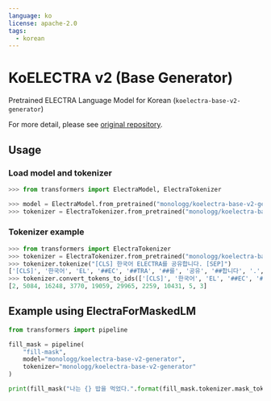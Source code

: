 ```yaml
---
language: ko
license: apache-2.0
tags:
  - korean
---
```


# KoELECTRA v2 (Base Generator)

Pretrained ELECTRA Language Model for Korean (`koelectra-base-v2-generator`)

For more detail, please see [original repository](https://github.com/monologg/KoELECTRA/blob/master/README_EN.md).

## Usage

### Load model and tokenizer

```python
>>> from transformers import ElectraModel, ElectraTokenizer

>>> model = ElectraModel.from_pretrained("monologg/koelectra-base-v2-generator")
>>> tokenizer = ElectraTokenizer.from_pretrained("monologg/koelectra-base-v2-generator")
```

### Tokenizer example

```python
>>> from transformers import ElectraTokenizer
>>> tokenizer = ElectraTokenizer.from_pretrained("monologg/koelectra-base-v2-generator")
>>> tokenizer.tokenize("[CLS] 한국어 ELECTRA를 공유합니다. [SEP]")
['[CLS]', '한국어', 'EL', '##EC', '##TRA', '##를', '공유', '##합니다', '.', '[SEP]']
>>> tokenizer.convert_tokens_to_ids(['[CLS]', '한국어', 'EL', '##EC', '##TRA', '##를', '공유', '##합니다', '.', '[SEP]'])
[2, 5084, 16248, 3770, 19059, 29965, 2259, 10431, 5, 3]
```

## Example using ElectraForMaskedLM

```python
from transformers import pipeline

fill_mask = pipeline(
    "fill-mask",
    model="monologg/koelectra-base-v2-generator",
    tokenizer="monologg/koelectra-base-v2-generator"
)

print(fill_mask("나는 {} 밥을 먹었다.".format(fill_mask.tokenizer.mask_token)))
```

